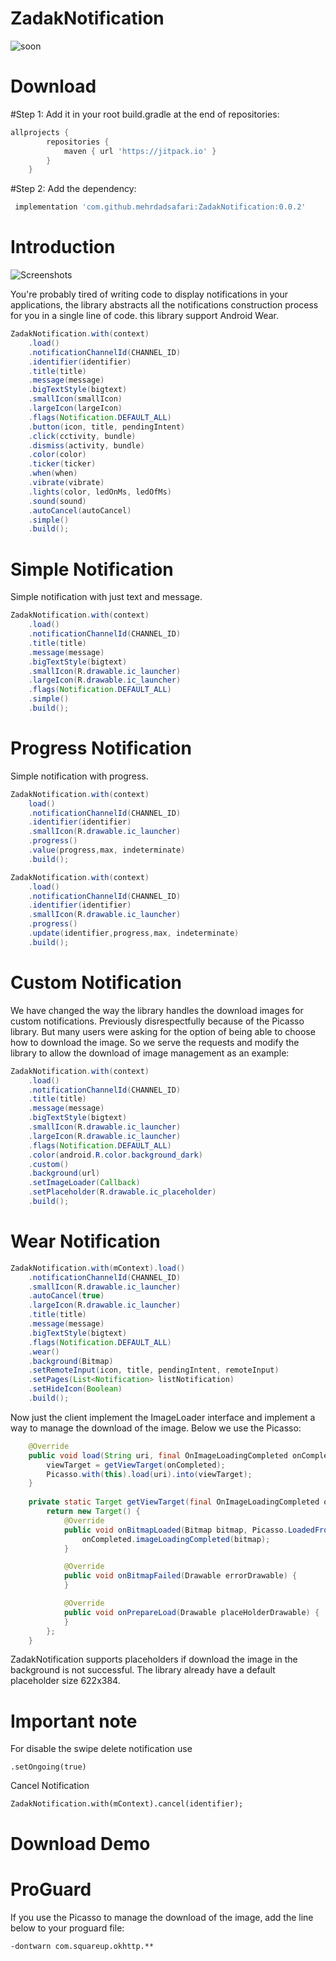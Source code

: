 # ZadakNotification
![soon](https://zadak.ir/logo.png)

# Download
#Step 1:
Add it in your root build.gradle at the end of repositories:
``` groovy
allprojects {
		repositories {
			maven { url 'https://jitpack.io' }
		}
	}
```
#Step 2:
Add the dependency:
```groovy
 implementation 'com.github.mehrdadsafari:ZadakNotification:0.0.2'
```

# Introduction

![Screenshots](https://raw.githubusercontent.com/halysongoncalves/pugnotification/master/art/screenshot.png)

You're probably tired of writing code to display notifications in your applications, the library abstracts all the notifications construction process for you in a single line of code. this library support Android Wear.

```java
ZadakNotification.with(context)
    .load()
    .notificationChannelId(CHANNEL_ID)
    .identifier(identifier)
    .title(title)
    .message(message)
    .bigTextStyle(bigtext)
    .smallIcon(smallIcon)
    .largeIcon(largeIcon)
    .flags(Notification.DEFAULT_ALL)
    .button(icon, title, pendingIntent)
    .click(cctivity, bundle)
    .dismiss(activity, bundle)
    .color(color)
    .ticker(ticker)
    .when(when)
    .vibrate(vibrate)
    .lights(color, ledOnMs, ledOfMs)
    .sound(sound) 
    .autoCancel(autoCancel)
    .simple()
    .build();
```
# Simple Notification

Simple notification with just text and message.

```java
ZadakNotification.with(context)
    .load()
    .notificationChannelId(CHANNEL_ID)
    .title(title)
    .message(message)
    .bigTextStyle(bigtext)
    .smallIcon(R.drawable.ic_launcher)
    .largeIcon(R.drawable.ic_launcher)
    .flags(Notification.DEFAULT_ALL)
    .simple()
    .build();
```

# Progress Notification

Simple notification with progress.

```java
ZadakNotification.with(context)
    load()
    .notificationChannelId(CHANNEL_ID)
    .identifier(identifier)
    .smallIcon(R.drawable.ic_launcher)
    .progress()
    .value(progress,max, indeterminate)
    .build();
```

```java
ZadakNotification.with(context)
    .load()
    .notificationChannelId(CHANNEL_ID)
    .identifier(identifier)
    .smallIcon(R.drawable.ic_launcher)
    .progress()
    .update(identifier,progress,max, indeterminate)
    .build();
```

# Custom Notification

We have changed the way the library handles the download images for custom notifications. Previously disrespectfully because of the Picasso library. But many users were asking for the option of being able to choose how to download the image.
So we serve the requests and modify the library to allow the download of image management as an example:

```java
ZadakNotification.with(context)
    .load()
    .notificationChannelId(CHANNEL_ID)
    .title(title)
    .message(message)
    .bigTextStyle(bigtext)
    .smallIcon(R.drawable.ic_launcher)
    .largeIcon(R.drawable.ic_launcher)
    .flags(Notification.DEFAULT_ALL)
    .color(android.R.color.background_dark)
    .custom()
    .background(url)
    .setImageLoader(Callback)
    .setPlaceholder(R.drawable.ic_placeholder)
    .build();  
```


# Wear Notification

```java
ZadakNotification.with(mContext).load()
    .notificationChannelId(CHANNEL_ID)
    .smallIcon(R.drawable.ic_launcher)
    .autoCancel(true)
    .largeIcon(R.drawable.ic_launcher)
    .title(title)
    .message(message)
    .bigTextStyle(bigtext)
    .flags(Notification.DEFAULT_ALL)
    .wear()
    .background(Bitmap)
    .setRemoteInput(icon, title, pendingIntent, remoteInput)
    .setPages(List<Notification> listNotification)
    .setHideIcon(Boolean)
    .build();
```

Now just the client implement the ImageLoader interface and implement a way to manage the download of the image. Below we use the Picasso:

```java
    @Override
    public void load(String uri, final OnImageLoadingCompleted onCompleted) {
        viewTarget = getViewTarget(onCompleted);
        Picasso.with(this).load(uri).into(viewTarget);
    }
    
    private static Target getViewTarget(final OnImageLoadingCompleted onCompleted) {
        return new Target() {
            @Override
            public void onBitmapLoaded(Bitmap bitmap, Picasso.LoadedFrom from) {
                onCompleted.imageLoadingCompleted(bitmap);
            }

            @Override
            public void onBitmapFailed(Drawable errorDrawable) {
            }

            @Override
            public void onPrepareLoad(Drawable placeHolderDrawable) {
            }
        };
    }
```
ZadakNotification supports placeholders if download the image in the background is not successful. The library already have a default placeholder size 622x384.

# Important note
For disable the swipe delete notification use 
```
.setOngoing(true)
```
Cancel Notification
```
ZadakNotification.with(mContext).cancel(identifier);
```
# Download Demo

# ProGuard

If you use the Picasso to manage the download of the image, add the line below to your proguard file:

```
-dontwarn com.squareup.okhttp.**
```
